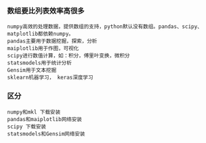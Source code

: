 ### 数组要比列表效率高很多
    numpy高效的处理数据，提供数组的支持，python默认没有数组。pandas、scipy、matplotlib都依赖numpy。
    pandas主要用于数据挖掘，探索，分析
    maiplotlib用于作图，可视化
    scipy进行数值计算，如：积分，傅里叶变换，微积分
    statsmodels用于统计分析
    Gensim用于文本挖掘
    sklearn机器学习， keras深度学习

### 区分
    numpy和mkl 下载安装
    pandas和maiplotlib网络安装
    scipy 下载安装
    statsmodels和Gensim网络安装

